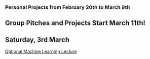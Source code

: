 
### Personal Projects from February 20th to March 9th
## Group Pitches and Projects Start March 11th!


## Saturday, 3rd March
[Optional Machine Learning Lecture](https://github.com/deltaplatoonew/curriculum/tree/master/ExtraLectures/Machine-Learning-Intro)
